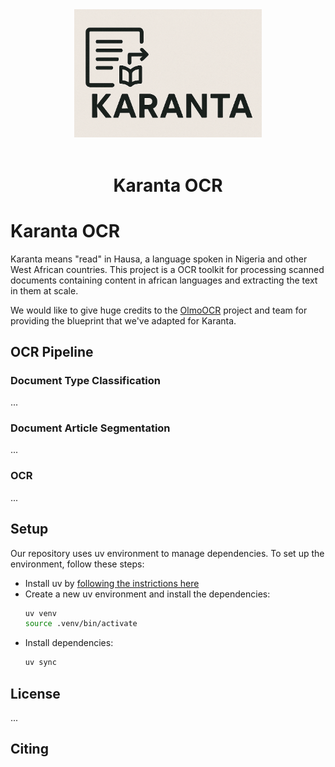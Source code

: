 <div align="center">
<img src="assets/karanta.png" alt="Karanta OCR Logo" width="300"/>
<br/>
  <br>
  <h1>Karanta OCR</h1>
</div>

# Karanta OCR
Karanta means "read" in Hausa, a language spoken in Nigeria and other West African countries. This project is a OCR toolkit for processing scanned documents containing content in african languages and extracting the text in them at scale.

We would like to give huge credits to the [OlmoOCR](https://github.com/allenai/olmocr) project and team for providing the blueprint that we've adapted for Karanta.

## OCR Pipeline

### Document Type Classification
...

### Document Article Segmentation
...

### OCR
...


## Setup

Our repository uses uv environment to manage dependencies. To set up the environment, follow these steps:

- Install uv by [following the instrictions here](https://docs.astral.sh/uv/getting-started/installation/)
- Create a new uv environment and install the dependencies:
  ```bash
  uv venv
  source .venv/bin/activate
  ```
- Install dependencies:
  ```bash
  uv sync
  ```


## License
...

## Citing
